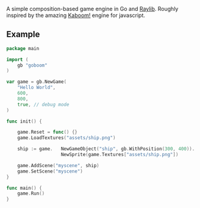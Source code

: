 A simple composition-based game engine in Go and [Raylib](https://github.com/gen2brain/raylib-go). Roughly inspired by the amazing [Kaboom!](https://kaboomjs.com/) engine for javascript.

## Example

```go
package main

import (
	gb "goboom"
)

var game = gb.NewGame(
	"Hello World",
	600,
	800,
	true, // debug mode
)

func init() {

	game.Reset = func() {}
	game.LoadTextures("assets/ship.png")

	ship := game.	NewGameObject("ship", gb.WithPosition(300, 400)).
					NewSprite(game.Textures["assets/ship.png"])

	game.AddScene("myscene", ship)
	game.SetScene("myscene")
}

func main() {
	game.Run()
}
```

